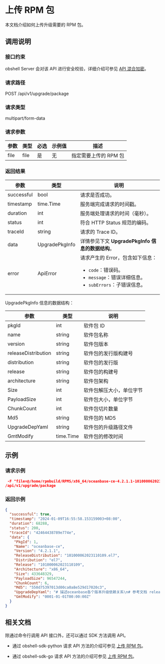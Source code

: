 # 上传 RPM 包

本文档介绍如何上传升级需要的 RPM 包。

## 调用说明

### 接口约束

obshell Server 会对该 API 进行安全校验，详细介绍可参见 [API 混合加密](../20.api-hybrid-encryption.md)。

### 请求路径

POST /api/v1/upgrade/package

### 请求类型

multipart/form-data

### 请求参数

| 参数 | 类型 | 必选 | 示例值 | 描述 |
| --- | --- | --- | --- | --- |
| file | file | 是 | 无 | 指定需要上传的 RPM 包 |

### 返回结果

| 参数 | 类型 | 说明 |
| --- | --- | --- |
| successful | bool | 请求是否成功。 |
| timestamp | time.Time | 服务端完成请求的时间戳。 |
| duration | int | 服务端处理请求的时间（毫秒）。 |
| status | int | 符合 HTTP Status 规范的编码。 |
| traceId | string | 请求的 Trace ID。 |
| data | UpgradePkgInfo | 详情参见下文 **UpgradePkgInfo 信息的数据结构**。 |
| error | ApiError | 请求产生的 Error，包含如下信息：<ul><li>`code`：错误码。</li><li>`message`：错误详细信息。</li><li>`subErrors`：子错误信息。</li></ul> |

UpgradePkgInfo 信息的数据结构：

| 参数 | 类型 | 说明 |
| --- | --- | --- |
| pkgId | int | 软件包 ID |
| name | string | 软件包名称 |
| version | string | 软件包版本 |
| releaseDistribution | string | 软件包的发行版构建号 |
| distribution | string | 软件包的发行版 |
| release | string | 软件包的构建号 |
| architecture | string | 软件包架构 |
| Size | int | 软件包解压大小，单位字节 |
| PayloadSize | int | 软件包大小，单位字节 |
| ChunkCount | int | 软件包切片数量 |
| Md5 | string | 软件包的 MD5 |
| UpgradeDepYaml | string | 软件包的升级路径文件 |
| GmtModify | time.Time | 软件包的修改时间 |

## 示例

### 请求示例

```json
 -F "file=@/home/rpmbuild/RPMS/x86_64/oceanbase-ce-4.2.1.1-101000062023110109.el7.x86_64.rpm" 
/api/v1/upgrade/package
```

### 返回示例

```json
{
  "successful": true,
  "timestamp": "2024-01-09T16:55:58.153159003+08:00",
  "duration": 68288,
  "status": 200,
  "traceId": "42464438789e774e",
  "data": {
    "PkgId": 1,
    "Name": "oceanbase-ce",
    "Version": "4.2.1.1",
    "ReleaseDistribution": "101000062023110109.el7",
    "Distribution": "el7",
    "Release": "101000062023110109",
    "Architecture": "x86_64",
    "Size": 433648329,
    "PayloadSize": 96547244,
    "ChunkCount": 6,
    "Md5": "550d75397013d00ca0a8e529d17020c3",
    "UpgradeDepYaml": "# 描述oceanbase各个版本升级依赖关系\n# 参考文档 release/ptw5y7\n\n# 对于每一个正式发布的ob版本，在下面的yaml文档中添加一项，包括如下属性：\n#  * version: 待升级的版本，或者升级过程中经过的版本；一般用A.B.C的版本号，如果是A.B.C-D的形式，表示build号必须大于等于D\n#  * can_be_upgraded_to: 表示该版本经过OB QA兼容性测试，可以*直接*升级到的ob版本号，是一个列表可以包括多个版本\n#  * deprecated: 缺省为False。如果为True，表示这个版本已经废除。可以作\n#     为升级的起点，可以作为升级过度版本，但是不能作为升级目标版本。\n#  * require_from_binary: 缺省为False。如果为True，表示升级过程中如果作为中间版本，除了运行upgrade脚本，还需要把observer也升级到该版本\n#\n\n# OCP的OB升级模块会读取本文件，给定升级的起始版本和目标版本，自动在满\n# 足上述约束的情况下寻找一个升级的最短路径。基本算法是：\n# 基于如下描述构建一个图，每个版本一个结点，can_be_upgraded_to关系定义\n# 一条边，寻找起始版本和升级目标两个版本之间的最短路径。除了起始点，其\n# 他节点不能是deprecated。如果有A.B.C和A.B.C-D两种节点匹配，优先选择后\n# 者。\n#\n\n- version: 4.0.0.0\n  can_be_upgraded_to:\n      - 4.1.0.0\n\n# 4.1.0.x is barrier\n- version: 4.1.0.0-100000192023032010   # 4.1 BETA版本 不能作为目标版本\n  can_be_upgraded_to:\n    - 4.1.0.0\n  deprecated: True\n\n- version: 4.1.0.0\n  can_be_upgraded_to:\n      - 4.1.0.1\n\n- version: 4.1.0.1\n  can_be_upgraded_to:\n      - 4.1.0.2\n\n- version: 4.1.0.2\n  can_be_upgraded_to:\n      - 4.2.0.0\n  require_from_binary:\n    value: True\n    when_come_from: [4.0.0.0, 4.1.0.0-100000192023032010]\n\n- version: 4.2.0.0-100000152023080109   # 4.2 RC2版本 不能作为目标版本\n  can_be_upgraded_to:\n    - 4.2.0.0\n  deprecated: True\n\n- version: 4.2.0.0-100010022023081817   # 4.2 RC2 hotfix版本 不能作为目标版本\n  can_be_upgraded_to:\n    - 4.2.0.0\n  deprecated: True\n\n- version: 4.2.0.0\n  can_be_upgraded_to:\n      - 4.2.1.0\n\n# 4.2.1.x is barrier\n- version: 4.2.1.0\n  can_be_upgraded_to:\n      - 4.2.1.1\n\n- version: 4.2.1.1\n  can_be_upgraded_to:\n      - 4.3.0.0\n  require_from_binary:\n    value: True\n    when_come_from: [4.1.0.0, 4.1.0.1, 4.1.0.2, 4.2.0.0]\n",
    "GmtModify": "0001-01-01T00:00:00Z"
  }
}
```

## 相关文档

除通过命令行调用 API 接口外，还可以通过 SDK 方法调用 API。

* 通过 obshell-sdk-python 请求 API 方法的介绍可参见 [上传 RPM 包](../../500.obshell-sdk-reference/100.python/1500.other-api/900.upload-rpm-of-python.md)。

* 通过 obshell-sdk-go 请求 API 方法的介绍可参见 [上传 RPM 包](../../500.obshell-sdk-reference/200.go/1500.other-api/900.upload-rpm-of-go.md)。

